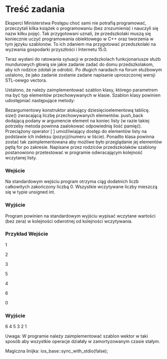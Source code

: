 # Treść zadania
Eksperci Ministerstwa Postępu choć sami nie potrafią programować, przeczytali kilka książek o programowaniu (bez zrozumienia) i nauczyli się nazw kilku pojęć. Tak przygotowani uznali, że przedszkolaki muszą się koniecznie uczyć programowania obiektowego w C++ oraz tworzenia w tym języku szablonów. To ich zdaniem ma przygotować przedszkolaki na wyzwania gospodarki przyszłości i Internetu 15.0.

Teraz wysłani do ratowania sytuacji w przedszkolach funkcjonariusze służb mundurowych głowią sie jakie zadanie zadać do domu przedszkolakom, aby ich rodzice zdołali je odrobić. Po długich naradach na forum służbowym ustalono, że jako zadanie zostanie zadane napisanie uproszczonej wersji STL-oewgo vectora.

Ustalono, że należy zaimplementować szablon klasy, którego parametrem ma być typ elementów przechowywanych w klasie. Szablon klasy powinien udostępniać następujące metody:

Bezargumentowy konstruktor alokujący dziesięcioelementową tablicę.
size() zwracającą liczbę przechowywanych elementów.
push_back dodającą podany w argumencie element na koniec listy (w razie takiej potrzeby metoda powinna zaalokować odpowiednią ilość pamięć).
Przeciążony operator [ ] umożliwiający dostęp do elementów listy na podstawie ich indeksu (pozycji/numeru w liście).
Ponadto klasa powinna zostać tak zaimplementowana aby możliwe było przeglądanie jej elementów pętlą for po zakresie.
Napisane przez rodziców przedszkolaków szablony postanowiono przetestować w programie odwracającym kolejność wczytanej listy.

### Wejście

Na standardowym wejściu program otrzyma ciąg dodatnich liczb całkowitych zakończony liczbą 0. Wszystkie wczytywane liczby mieszczą się w typie unsigned int.


### Wyjście

Program powinien na standardowym wyjściu wypisać wczytane wartości (bez zera) w kolejności odwrotnej od kolejności wczytywania.

### Przykład Wejście
1

2

3

5

4

6

0

### Wyjście

6 4 5 3 2 1 

Uwaga:
W programie należy zaimplementować szablon wektor w taki sposób aby wszystkie operacje działały w zamortyzowanym czasie stałym.

Magiczna linijka: ios_base::sync_with_stdio(false);
